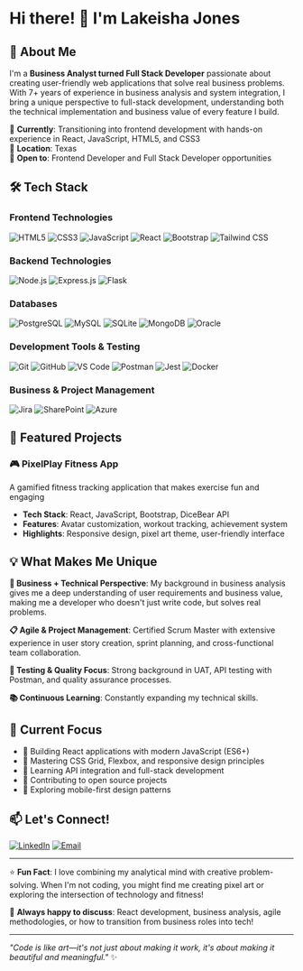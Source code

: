 # Hi there! 👋 I'm Lakeisha Jones

## 🚀 About Me
I'm a **Business Analyst turned Full Stack Developer** passionate about creating user-friendly web applications that solve real business problems. With 7+ years of experience in business analysis and system integration, I bring a unique perspective to full-stack development, understanding both the technical implementation and business value of every feature I build.

🌟 **Currently**: Transitioning into frontend development with hands-on experience in React, JavaScript, HTML5, and CSS3  
📍 **Location**: Texas  
💼 **Open to**: Frontend Developer and Full Stack Developer opportunities  

## 🛠️ Tech Stack

### Frontend Technologies
![HTML5](https://img.shields.io/badge/HTML5-E34F26?style=flat-square&logo=html5&logoColor=white)
![CSS3](https://img.shields.io/badge/CSS3-1572B6?style=flat-square&logo=css3&logoColor=white)
![JavaScript](https://img.shields.io/badge/JavaScript-F7DF1E?style=flat-square&logo=javascript&logoColor=black)
![React](https://img.shields.io/badge/React-20232A?style=flat-square&logo=react&logoColor=61DAFB)
![Bootstrap](https://img.shields.io/badge/Bootstrap-563D7C?style=flat-square&logo=bootstrap&logoColor=white)
![Tailwind CSS](https://img.shields.io/badge/Tailwind_CSS-38B2AC?style=flat-square&logo=tailwind-css&logoColor=white)

### Backend Technologies
![Node.js](https://img.shields.io/badge/Node.js-43853D?style=flat-square&logo=node.js&logoColor=white)
![Express.js](https://img.shields.io/badge/Express.js-404D59?style=flat-square&logo=express&logoColor=white)
![Flask](https://img.shields.io/badge/Flask-000000?style=flat-square&logo=flask&logoColor=white)

### Databases
![PostgreSQL](https://img.shields.io/badge/PostgreSQL-316192?style=flat-square&logo=postgresql&logoColor=white)
![MySQL](https://img.shields.io/badge/MySQL-005C84?style=flat-square&logo=mysql&logoColor=white)
![SQLite](https://img.shields.io/badge/SQLite-07405e?style=flat-square&logo=sqlite&logoColor=white)
![MongoDB](https://img.shields.io/badge/MongoDB-4EA94B?style=flat-square&logo=mongodb&logoColor=white)
![Oracle](https://img.shields.io/badge/Oracle-F80000?style=flat-square&logo=oracle&logoColor=white)

### Development Tools & Testing
![Git](https://img.shields.io/badge/Git-F05032?style=flat-square&logo=git&logoColor=white)
![GitHub](https://img.shields.io/badge/GitHub-100000?style=flat-square&logo=github&logoColor=white)
![VS Code](https://img.shields.io/badge/VS_Code-007ACC?style=flat-square&logo=visual-studio-code&logoColor=white)
![Postman](https://img.shields.io/badge/Postman-FF6C37?style=flat-square&logo=postman&logoColor=white)
![Jest](https://img.shields.io/badge/Jest-323330?style=flat-square&logo=Jest&logoColor=white)
![Docker](https://img.shields.io/badge/Docker-2496ED?style=flat-square&logo=docker&logoColor=white)

### Business & Project Management
![Jira](https://img.shields.io/badge/Jira-0052CC?style=flat-square&logo=jira&logoColor=white)
![SharePoint](https://img.shields.io/badge/SharePoint-0078D4?style=flat-square&logo=microsoft-sharepoint&logoColor=white)
![Azure](https://img.shields.io/badge/Microsoft_Azure-0089D0?style=flat-square&logo=microsoft-azure&logoColor=white)

## 🌟 Featured Projects

### 🎮 PixelPlay Fitness App
A gamified fitness tracking application that makes exercise fun and engaging

- **Tech Stack**: React, JavaScript, Bootstrap, DiceBear API
- **Features**: Avatar customization, workout tracking, achievement system
- **Highlights**: Responsive design, pixel art theme, user-friendly interface

## 💡 What Makes Me Unique

**🔄 Business + Technical Perspective**: My background in business analysis gives me a deep understanding of user requirements and business value, making me a developer who doesn't just write code, but solves real problems.

**📋 Agile & Project Management**: Certified Scrum Master with extensive experience in user story creation, sprint planning, and cross-functional team collaboration.

**🧪 Testing & Quality Focus**: Strong background in UAT, API testing with Postman, and quality assurance processes.

**📚 Continuous Learning**: Constantly expanding my technical skills.

## 🎯 Current Focus

- 🔨 Building React applications with modern JavaScript (ES6+)
- 🎨 Mastering CSS Grid, Flexbox, and responsive design principles
- 🔗 Learning API integration and full-stack development
- 🚀 Contributing to open source projects
- 📱 Exploring mobile-first design patterns

## 📫 Let's Connect!

[![LinkedIn](https://img.shields.io/badge/LinkedIn-0077B5?style=flat-square&logo=linkedin&logoColor=white)](https://linkedin.com/in/lakeisha-jones-209a1b98)
[![Email](https://img.shields.io/badge/Email-D14836?style=flat-square&logo=gmail&logoColor=white)](mailto:lakeishajones780@gmail.com)

---

⭐️ **Fun Fact**: I love combining my analytical mind with creative problem-solving. When I'm not coding, you might find me creating pixel art or exploring the intersection of technology and fitness!

💬 **Always happy to discuss**: React development, business analysis, agile methodologies, or how to transition from business roles into tech!

---

*"Code is like art—it's not just about making it work, it's about making it beautiful and meaningful."* ✨
